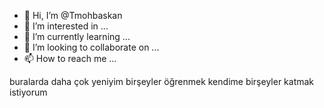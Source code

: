 - 👋 Hi, I’m @Tmohbaskan
- 👀 I’m interested in ...
- 🌱 I’m currently learning ...
- 💞️ I’m looking to collaborate on ...
- 📫 How to reach me ...

<!---
Tmohbaskan/Tmohbaskan is a ✨ special ✨ repository because its `README.md` (this file) appears on your GitHub profile.
You can click the Preview link to take a look at your changes.
--->
buralarda daha çok yeniyim birşeyler öğrenmek kendime birşeyler katmak istiyorum
